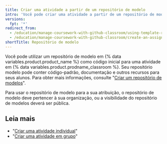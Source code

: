 ```yaml
---
title: Criar uma atividade a partir de um repositório de modelo
intro: 'Você pode criar uma atividade a partir de um repositório de modelo para fornecer código inicial, documentação e outros recursos aos seus alunos.'
versions:
  fpt: '*'
redirect_from:
  - /education/manage-coursework-with-github-classroom/using-template-repos-for-assignments
  - /education/manage-coursework-with-github-classroom/create-an-assignment-from-a-template-repository
shortTitle: Repositório de modelo
---
```


Você pode utilizar um repositório de modelo em {% data variables.product.product_name %} como código inicial para uma atividade em {% data variables.product.prodname_classroom %}. Seu repositório modelo pode conter código-padrão, documentação e outros recursos para seus alunos. Para obter mais informações, consulte "[Criar um repositório de modelos](/github/creating-cloning-and-archiving-repositories/creating-a-template-repository)".

Para usar o repositório de modelo para a sua atribuição, o repositório de modelo deve pertencer à sua organização, ou a visibilidade do repositório de modelos deverá ser pública.

## Leia mais

- "[Criar uma atividade individual](/education/manage-coursework-with-github-classroom/create-an-individual-assignment)"
- "[Criar uma atividade em grupo](/education/manage-coursework-with-github-classroom/create-a-group-assignment)"
